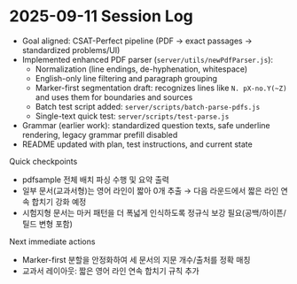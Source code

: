 # 2025-09-11 Session Log

- Goal aligned: CSAT-Perfect pipeline (PDF → exact passages → standardized problems/UI)
- Implemented enhanced PDF parser (`server/utils/newPdfParser.js`):
  - Normalization (line endings, de-hyphenation, whitespace)
  - English-only line filtering and paragraph grouping
  - Marker-first segmentation draft: recognizes lines like `N. pX-no.Y(~Z)` and uses them for boundaries and sources
  - Batch test script added: `server/scripts/batch-parse-pdfs.js`
  - Single-text quick test: `server/scripts/test-parse.js`
- Grammar (earlier work): standardized question texts, safe underline rendering, legacy grammar prefill disabled
- README updated with plan, test instructions, and current state

Quick checkpoints
- pdfsample 전체 배치 파싱 수행 및 요약 출력
- 일부 문서(교과서형)는 영어 라인이 짧아 0개 추출 → 다음 라운드에서 짧은 라인 연속 합치기 강화 예정
- 시험지형 문서는 마커 패턴을 더 폭넓게 인식하도록 정규식 보강 필요(공백/하이픈/틸드 변형 포함)

Next immediate actions
- Marker-first 분할을 안정화하여 세 문서의 지문 개수/출처를 정확 매칭
- 교과서 레이아웃: 짧은 영어 라인 연속 합치기 규칙 추가
